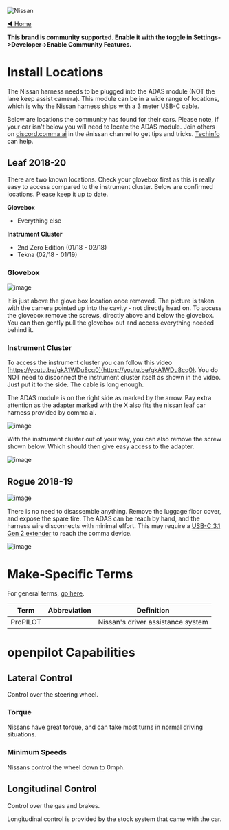 ![Nissan](https://user-images.githubusercontent.com/37757984/82703105-2913a680-9c28-11ea-8130-ce67221dd568.png)

[◄ Home](https://github.com/commaai/openpilot/wiki)

**This brand is community supported. Enable it with the toggle in Settings->Developer->Enable Community Features.**

# Install Locations

The Nissan harness needs to be plugged into the ADAS module (NOT the lane keep assist camera). This module can be in a wide range of locations, which is why the Nissan harness ships with a 3 meter USB-C cable.

Below are locations the community has found for their cars. Please note, if your car isn't below you will need to locate the ADAS module. Join others on [discord.comma.ai](https://discord.comma.ai) in the #nissan channel to get tips and tricks. [Techinfo](https://www.nissan-techinfo.com/) can help.

## Leaf 2018-20

There are two known locations. Check your glovebox first as this is really easy to access compared to the instrument cluster. Below are confirmed locations. Please keep it up to date.

**Glovebox**
* Everything else

**Instrument Cluster**
* 2nd Zero Edition (01/18 - 02/18)
* Tekna (02/18 - 01/19)

### Glovebox
![image](https://user-images.githubusercontent.com/37757984/94322928-da18ad80-ff48-11ea-9aaa-b4fde9783a7f.png)

It is just above the glove box location once removed. The picture is taken with the camera pointed up into the cavity - not directly head on. To access the glovebox remove the screws, directly above and below the glovebox. You can then gently pull the glovebox out and access everything needed behind it.

### Instrument Cluster
To access the instrument cluster you can follow this video [https://youtu.be/gkA1WDu8cq0](https://youtu.be/gkA1WDu8cq0). You do NOT need to disconnect the instrument cluster itself as shown in the video. Just put it to the side. The cable is long enough. 

The ADAS module is on the right side as marked by the arrow. Pay extra attention as the adapter marked with the X also fits the nissan leaf car harness provided by comma ai.

![image](https://razem.io/blog/20/12/19/OpenpilotNissanLeafICPart1/assets/leaf_ic_instruction.jpg)

With the instrument cluster out of your way, you can also remove the screw shown below. Which should then give easy access to the adapter.

![image](https://razem.io/blog/20/12/19/OpenpilotNissanLeafICPart1/assets/leaf_ic_ads.jpg)

## Rogue 2018-19
![image](https://user-images.githubusercontent.com/37757984/94323035-2368fd00-ff49-11ea-8b42-3fc9c40cf2cb.png)

There is no need to disassemble anything. Remove the luggage floor cover, and expose the spare tire. The ADAS can be reach by hand, and the harness wire disconnects with minimal effort. This may require a [USB-C 3.1 Gen 2 extender](https://www.amazon.com/gp/product/B07KK9QXPM/) to reach the comma device.

![image](https://user-images.githubusercontent.com/37757984/94323063-3bd91780-ff49-11ea-8637-7a4ca4745b0c.png)

# Make-Specific Terms

For general terms, [go here](https://github.com/commaai/openpilot/wiki/General-Terms).

Term | Abbreviation | Definition
--- | --- | ---
ProPILOT | | Nissan's driver assistance system

# openpilot Capabilities

## Lateral Control

Control over the steering wheel.

### Torque

Nissans have great torque, and can take most turns in normal driving situations.

### Minimum Speeds

Nissans control the wheel down to 0mph.

## Longitudinal Control

Control over the gas and brakes.

Longitudinal control is provided by the stock system that came with the car.